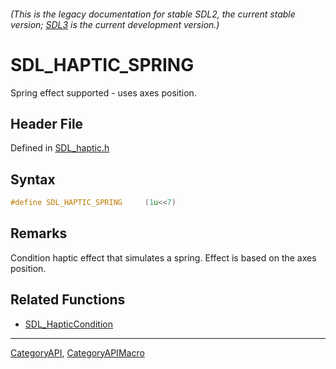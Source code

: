 ###### (This is the legacy documentation for stable SDL2, the current stable version; [SDL3](https://wiki.libsdl.org/SDL3/) is the current development version.)
# SDL_HAPTIC_SPRING

Spring effect supported - uses axes position.

## Header File

Defined in [SDL_haptic.h](https://github.com/libsdl-org/SDL/blob/SDL2/include/SDL_haptic.h)

## Syntax

```c
#define SDL_HAPTIC_SPRING     (1u<<7)
```

## Remarks

Condition haptic effect that simulates a spring. Effect is based on the
axes position.

## Related Functions

* [SDL_HapticCondition](SDL_HapticCondition)

----
[CategoryAPI](CategoryAPI), [CategoryAPIMacro](CategoryAPIMacro)

